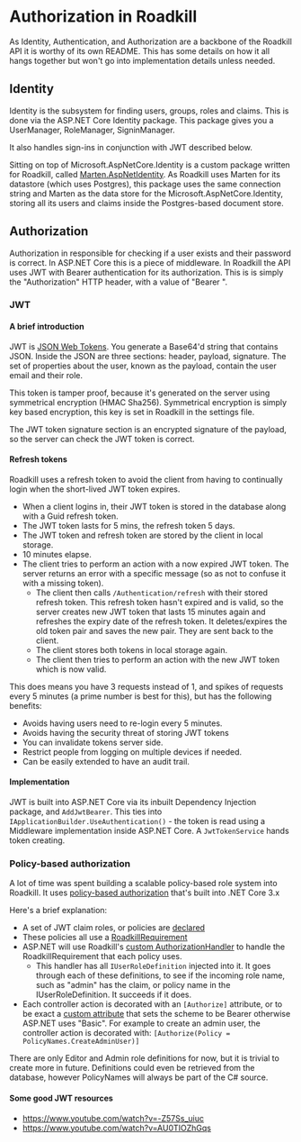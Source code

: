 # Authorization in Roadkill

As Identity, Authentication, and Authorization  are a backbone of the Roadkill API it is worthy of its own README.
This has some details on how it all hangs together but won't go into implementation details unless needed.

## Identity

Identity is the subsystem for finding users, groups, roles and claims. This is done via the ASP.NET Core
Identity package. This package gives you a UserManager, RoleManager, SigninManager.

It also handles sign-ins in conjunction with JWT described below.

Sitting on top of Microsoft.AspNetCore.Identity is a custom package written for Roadkill, called
[Marten.AspNetIdentity](https://github.com/roadkillwiki/Marten.AspNetIdentity). As Roadkill uses
Marten for its datastore (which uses Postgres), this package uses the same connection string and Marten
as the data store for the Microsoft.AspNetCore.Identity, storing all its users and claims inside the
Postgres-based document store.

## Authorization

Authorization in responsible for checking if a user exists and their password is correct.
In ASP.NET Core this is a piece of middleware. In Roadkill the API uses JWT with Bearer authentication
for its authorization. This is is simply the "Authorization" HTTP header, with a value of "Bearer <jwt token>".

### JWT

#### A brief introduction
JWT is [JSON Web Tokens](https://jwt.io/introduction/). You generate a Base64'd string that contains JSON.
Inside the JSON are three sections: header, payload, signature. The set of properties about the user,
known as the payload, contain the user email and their role.

This token is tamper proof, because it's generated on the server using symmetrical encryption (HMAC Sha256).
Symmetrical encryption is simply key based encryption, this key is set in Roadkill in the settings file.

The JWT token signature section is an encrypted signature of the payload, so the server can check the JWT token
is correct.

#### Refresh tokens

Roadkill uses a refresh token to avoid the client from having to continually login when the short-lived JWT token expires.

- When a client logins in, their JWT token is stored in the database along with a Guid refresh token.
- The JWT token lasts for 5 mins, the refresh token 5 days.
- The JWT token and refresh token are stored by the client in local storage.
- 10 minutes elapse.
- The client tries to perform an action with a now expired JWT token. The server returns an error with a specific message (so as not to confuse it with a missing token).
    - The client then calls `/Authentication/refresh` with their stored refresh token. This refresh token hasn't expired and is valid, so the server creates new JWT
    token that lasts 15 minutes again and refreshes the expiry date of the refresh token. It deletes/expires the old token pair and saves the new pair. They are sent back to the client.
    - The client stores both tokens in local storage again.
    - The client then tries to perform an action with the new JWT token which is now valid.

This does means you have 3 requests instead of 1, and spikes of requests every 5 minutes (a prime number is best for this), but has the following benefits:

 - Avoids having users need to re-login every 5 minutes.
 - Avoids having the security threat of storing JWT tokens
 - You can invalidate tokens server side.
 - Restrict people from logging on multiple devices if needed.
 - Can be easily extended to have an audit trail.

#### Implementation

JWT is built into ASP.NET Core via its inbuilt Dependency Injection package, and `AddJwtBearer`. This ties into
`IApplicationBuilder.UseAuthentication()` - the token is read using a Middleware implementation inside ASP.NET Core. A `JwtTokenService` hands token creating.

### Policy-based authorization

A lot of time was spent building a scalable policy-based role system into Roadkill. It uses [policy-based authorization](https://docs.microsoft.com/en-us/aspnet/core/security/authorization/policies?view=aspnetcore-3.1#authorization-handlers) that's built into .NET Core 3.x

Here's a brief explanation:

- A set of JWT claim roles, or policies are [declared](https://github.com/roadkillwiki/roadkill_new/blob/master/src/Roadkill.Api/Extensions/ServiceCollectionExtensions.cs#L120)
- These policies all use a [RoadkillRequirement](https://github.com/roadkillwiki/roadkill_new/blob/master/src/Roadkill.Api/Authorization/Policies/RoadkillPolicyRequirement.cs)
- ASP.NET will use Roadkill's [custom AuthorizationHandler](https://github.com/roadkillwiki/roadkill_new/blob/master/src/Roadkill.Api/Authorization/Roles/RolesAuthorizationHandler.cs) to handle the RoadkillRequirement that each policy uses.
  - This handler has all `IUserRoleDefinition` injected into it. It goes through each of these definitions, to see if the incoming role name, such as "admin" has the claim, or policy name in the IUserRoleDefinition. It succeeds if it does.
- Each controller action is decorated with an `[Authorize]` attribute, or to be exact a [custom attribute](https://github.com/roadkillwiki/roadkill_new/blob/master/src/Roadkill.Api/Authorization/Roles/AuthorizeWithBearerAttribute.cs) that sets the scheme to be Bearer otherwise ASP.NET uses "Basic". For example to create an admin user, the controller action is decorated with: `[Authorize(Policy = PolicyNames.CreateAdminUser)]`

There are only Editor and Admin role definitions for now, but it is trivial to create more in future. Definitions could even be retrieved from the database, however PolicyNames will always be part of the C# source.

#### Some good JWT resources

- https://www.youtube.com/watch?v=-Z57Ss_uiuc
- https://www.youtube.com/watch?v=AU0TIOZhGqs
